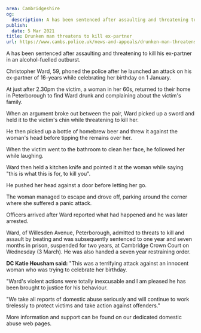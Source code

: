 ```yaml
area: Cambridgeshire
og:
  description: A has been sentenced after assaulting and threatening to kill his ex-partner in an alcohol-fuelled outburst.
publish:
  date: 5 Mar 2021
title: Drunken man threatens to kill ex-partner
url: https://www.cambs.police.uk/news-and-appeals/drunken-man-threatens-to-kill-ex-partner
```

A has been sentenced after assaulting and threatening to kill his ex-partner in an alcohol-fuelled outburst.

Christopher Ward, 59, phoned the police after he launched an attack on his ex-partner of 16-years while celebrating her birthday on 1 January.

At just after 2.30pm the victim, a woman in her 60s, returned to their home in Peterborough to find Ward drunk and complaining about the victim's family.

When an argument broke out between the pair, Ward picked up a sword and held it to the victim's chin while threatening to kill her.

He then picked up a bottle of homebrew beer and threw it against the woman's head before tipping the remains over her.

When the victim went to the bathroom to clean her face, he followed her while laughing.

Ward then held a kitchen knife and pointed it at the woman while saying "this is what this is for, to kill you".

He pushed her head against a door before letting her go.

The woman managed to escape and drove off, parking around the corner where she suffered a panic attack.

Officers arrived after Ward reported what had happened and he was later arrested.

Ward, of Willesden Avenue, Peterborough, admitted to threats to kill and assault by beating and was subsequently sentenced to one year and seven months in prison, suspended for two years, at Cambridge Crown Court on Wednesday (3 March). He was also handed a seven year restraining order.

**DC Katie Housham said:** "This was a terrifying attack against an innocent woman who was trying to celebrate her birthday.

"Ward's violent actions were totally inexcusable and I am pleased he has been brought to justice for his behaviour.

"We take all reports of domestic abuse seriously and will continue to work tirelessly to protect victims and take action against offenders."

More information and support can be found on our dedicated domestic abuse web pages.
